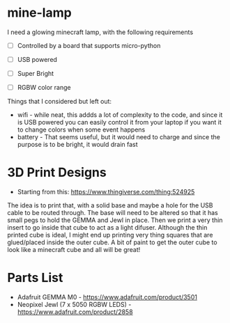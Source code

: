 # mine-lamp
I need a glowing minecraft lamp, with the following requirements

- [ ] Controlled by a board that supports micro-python
- [ ] USB powered
- [ ] Super Bright
- [ ] RGBW color range


Things that I considered but left out:

- wifi - while neat, this addds a lot of complexity to the code, and since it is USB powered you can easily control it from your laptop if you want it to change colors when some event happens
- battery - That seems useful, but it would need to charge and since the purpose is to be bright, it would drain fast

# 3D Print Designs
- Starting from this: https://www.thingiverse.com/thing:524925

The idea is to print that, with a solid base and maybe a hole for the USB cable to be routed through. The base will need to be altered so that it has small pegs to hold the GEMMA and Jewl in place. Then we print a very thin insert to go inside that cube to act as a light difuser. Although the thin printed cube is ideal, I might end up printing very thing squares that are glued/placed inside the outer cube. A bit of paint to get the outer cube to look like a minecraft cube and all will be great!

# Parts List
- Adafruit GEMMA M0 - https://www.adafruit.com/product/3501
- Neopixel Jewl (7 x 5050 RGBW LEDS) - https://www.adafruit.com/product/2858


